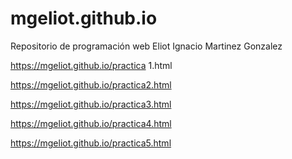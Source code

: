 # mgeliot.github.io
Repositorio de programación web Eliot Ignacio Martinez Gonzalez


https://mgeliot.github.io/practica 1.html


https://mgeliot.github.io/practica2.html



https://mgeliot.github.io/practica3.html



https://mgeliot.github.io/practica4.html



https://mgeliot.github.io/practica5.html


